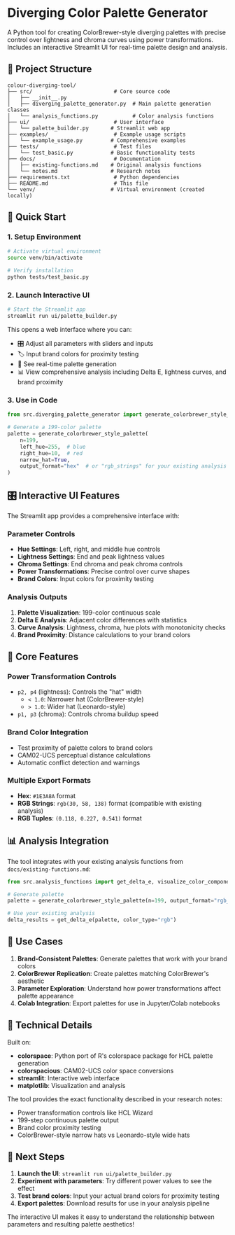 # Diverging Color Palette Generator

A Python tool for creating ColorBrewer-style diverging palettes with precise control over lightness and chroma curves using power transformations. Includes an interactive Streamlit UI for real-time palette design and analysis.

## 📁 Project Structure

```
colour-diverging-tool/
├── src/                          # Core source code
│   ├── __init__.py
│   ├── diverging_palette_generator.py  # Main palette generation classes
│   └── analysis_functions.py           # Color analysis functions
├── ui/                           # User interface
│   └── palette_builder.py       # Streamlit web app
├── examples/                     # Example usage scripts  
│   └── example_usage.py         # Comprehensive examples
├── tests/                        # Test files
│   └── test_basic.py            # Basic functionality tests
├── docs/                         # Documentation
│   ├── existing-functions.md    # Original analysis functions
│   └── notes.md                 # Research notes
├── requirements.txt              # Python dependencies
├── README.md                     # This file
└── venv/                        # Virtual environment (created locally)
```

## 🚀 Quick Start

### 1. Setup Environment

```bash
# Activate virtual environment
source venv/bin/activate

# Verify installation
python tests/test_basic.py
```

### 2. Launch Interactive UI

```bash
# Start the Streamlit app
streamlit run ui/palette_builder.py
```

This opens a web interface where you can:
- 🎛️ Adjust all parameters with sliders and inputs
- 🏷️ Input brand colors for proximity testing
- 🎨 See real-time palette generation
- 📊 View comprehensive analysis including Delta E, lightness curves, and brand proximity

### 3. Use in Code

```python
from src.diverging_palette_generator import generate_colorbrewer_style_palette

# Generate a 199-color palette
palette = generate_colorbrewer_style_palette(
    n=199,
    left_hue=255,  # blue
    right_hue=10,  # red
    narrow_hat=True,
    output_format="hex"  # or "rgb_strings" for your existing analysis functions
)
```

## 🎛️ Interactive UI Features

The Streamlit app provides a comprehensive interface with:

### Parameter Controls
- **Hue Settings**: Left, right, and middle hue controls
- **Lightness Settings**: End and peak lightness values  
- **Chroma Settings**: End chroma and peak chroma controls
- **Power Transformations**: Precise control over curve shapes
- **Brand Colors**: Input colors for proximity testing

### Analysis Outputs
1. **Palette Visualization**: 199-color continuous scale
2. **Delta E Analysis**: Adjacent color differences with statistics
3. **Curve Analysis**: Lightness, chroma, hue plots with monotonicity checks
4. **Brand Proximity**: Distance calculations to your brand colors

## 🔬 Core Features

### Power Transformation Controls
- `p2, p4` (lightness): Controls the "hat" width
  - `< 1.0`: Narrower hat (ColorBrewer-style)
  - `> 1.0`: Wider hat (Leonardo-style)
- `p1, p3` (chroma): Controls chroma buildup speed

### Brand Color Integration
- Test proximity of palette colors to brand colors
- CAM02-UCS perceptual distance calculations
- Automatic conflict detection and warnings

### Multiple Export Formats
- **Hex**: `#1E3A8A` format
- **RGB Strings**: `rgb(30, 58, 138)` format (compatible with existing analysis)
- **RGB Tuples**: `(0.118, 0.227, 0.541)` format

## 📊 Analysis Integration

The tool integrates with your existing analysis functions from `docs/existing-functions.md`:

```python
from src.analysis_functions import get_delta_e, visualize_color_components

# Generate palette
palette = generate_colorbrewer_style_palette(n=199, output_format="rgb_strings")

# Use your existing analysis
delta_results = get_delta_e(palette, color_type="rgb")
```

## 🎯 Use Cases

1. **Brand-Consistent Palettes**: Generate palettes that work with your brand colors
2. **ColorBrewer Replication**: Create palettes matching ColorBrewer's aesthetic
3. **Parameter Exploration**: Understand how power transformations affect palette appearance
4. **Colab Integration**: Export palettes for use in Jupyter/Colab notebooks

## 🔧 Technical Details

Built on:
- **colorspace**: Python port of R's colorspace package for HCL palette generation
- **colorspacious**: CAM02-UCS color space conversions
- **streamlit**: Interactive web interface
- **matplotlib**: Visualization and analysis

The tool provides the exact functionality described in your research notes:
- Power transformation controls like HCL Wizard
- 199-step continuous palette output
- Brand color proximity testing
- ColorBrewer-style narrow hats vs Leonardo-style wide hats

## 📝 Next Steps

1. **Launch the UI**: `streamlit run ui/palette_builder.py`
2. **Experiment with parameters**: Try different power values to see the effect
3. **Test brand colors**: Input your actual brand colors for proximity testing
4. **Export palettes**: Download results for use in your analysis pipeline

The interactive UI makes it easy to understand the relationship between parameters and resulting palette aesthetics!
